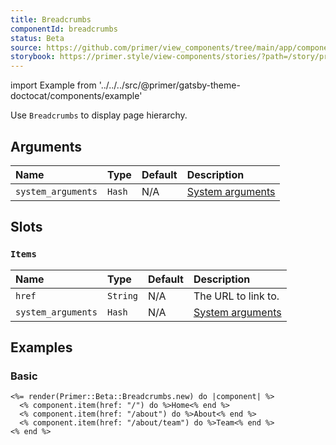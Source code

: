 ```yaml
---
title: Breadcrumbs
componentId: breadcrumbs
status: Beta
source: https://github.com/primer/view_components/tree/main/app/components/primer/beta/breadcrumbs.rb
storybook: https://primer.style/view-components/stories/?path=/story/primer-beta-breadcrumbs
---
```


import Example from '../../../src/@primer/gatsby-theme-doctocat/components/example'

<!-- Warning: AUTO-GENERATED file, do not edit. Add code comments to your Ruby instead <3 -->

Use `Breadcrumbs` to display page hierarchy.

## Arguments

| Name | Type | Default | Description |
| :- | :- | :- | :- |
| `system_arguments` | `Hash` | N/A | [System arguments](/system-arguments) |

## Slots

### `Items`

| Name | Type | Default | Description |
| :- | :- | :- | :- |
| `href` | `String` | N/A | The URL to link to. |
| `system_arguments` | `Hash` | N/A | [System arguments](/system-arguments) |

## Examples

### Basic

<Example src="<nav aria-label='Breadcrumb' data-view-component='true'>  <ol>      <li data-view-component='true' class='breadcrumb-item'><a href='/' data-view-component='true'>Home</a></li>      <li data-view-component='true' class='breadcrumb-item'><a href='/about' data-view-component='true'>About</a></li>      <li aria-current='page' data-view-component='true' class='breadcrumb-item'><a href='/about/team' data-view-component='true' class='breadcrumb-item-selected'>Team</a></li>  </ol></nav>" />

```erb
<%= render(Primer::Beta::Breadcrumbs.new) do |component| %>
  <% component.item(href: "/") do %>Home<% end %>
  <% component.item(href: "/about") do %>About<% end %>
  <% component.item(href: "/about/team") do %>Team<% end %>
<% end %>
```
